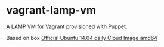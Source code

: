 vagrant-lamp-vm
===============

A LAMP VM for Vagrant provisioned with Puppet.

Based on box [Official Ubuntu 14.04 daily Cloud Image amd64](https://cloud-images.ubuntu.com/vagrant/trusty/current/trusty-server-cloudimg-amd64-vagrant-disk1.box)
